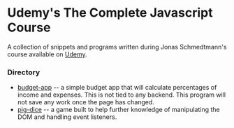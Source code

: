 # Udemy's The Complete Javascript Course

A collection of snippets and programs written during Jonas Schmedtmann's course available on [Udemy](https://www.udemy.com/the-complete-javascript-course).

### Directory
- [budget-app](budget-app) -- a simple budget app that will calculate percentages of income and expenses. This is not tied to any backend. This program will not save any work once the page has changed.
- [pig-dice](pig-dice) -- a game built to help further knowledge of manipulating the DOM and handling event listeners.
